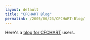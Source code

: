 ```yaml
---
layout: default
title: "CFCHART Blog"
permalink: /2005/06/23/CFCHART-Blog/
---
```


Here's a <a href="http://cfchart.blogspot.com/" target="_blank">blog for CFCHART</a> users.<br/>